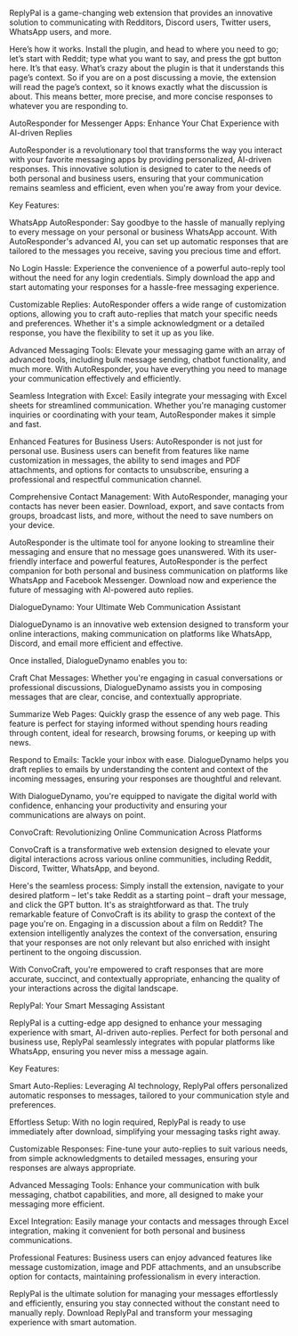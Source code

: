 ReplyPal is a game-changing web extension that provides an innovative solution to communicating with Redditors, Discord users, Twitter users, WhatsApp users, and more.

Here’s how it works. Install the plugin, and head to where you need to go; let’s start with Reddit; type what you want to say, and press the gpt button here. It’s that easy. What’s crazy about the plugin is that it understands this page’s context. So if you are on a post discussing a movie, the extension will read the page’s context, so it knows exactly what the discussion is about. This means better, more precise, and more concise responses to whatever you are responding to.

AutoResponder for Messenger Apps: Enhance Your Chat Experience with AI-driven Replies

AutoResponder is a revolutionary tool that transforms the way you interact with your favorite messaging apps by providing personalized, AI-driven responses. This innovative solution is designed to cater to the needs of both personal and business users, ensuring that your communication remains seamless and efficient, even when you're away from your device.

Key Features:

WhatsApp AutoResponder: Say goodbye to the hassle of manually replying to every message on your personal or business WhatsApp account. With AutoResponder's advanced AI, you can set up automatic responses that are tailored to the messages you receive, saving you precious time and effort.

No Login Hassle: Experience the convenience of a powerful auto-reply tool without the need for any login credentials. Simply download the app and start automating your responses for a hassle-free messaging experience.

Customizable Replies: AutoResponder offers a wide range of customization options, allowing you to craft auto-replies that match your specific needs and preferences. Whether it's a simple acknowledgment or a detailed response, you have the flexibility to set it up as you like.

Advanced Messaging Tools: Elevate your messaging game with an array of advanced tools, including bulk message sending, chatbot functionality, and much more. With AutoResponder, you have everything you need to manage your communication effectively and efficiently.

Seamless Integration with Excel: Easily integrate your messaging with Excel sheets for streamlined communication. Whether you're managing customer inquiries or coordinating with your team, AutoResponder makes it simple and fast.

Enhanced Features for Business Users: AutoResponder is not just for personal use. Business users can benefit from features like name customization in messages, the ability to send images and PDF attachments, and options for contacts to unsubscribe, ensuring a professional and respectful communication channel.

Comprehensive Contact Management: With AutoResponder, managing your contacts has never been easier. Download, export, and save contacts from groups, broadcast lists, and more, without the need to save numbers on your device.

AutoResponder is the ultimate tool for anyone looking to streamline their messaging and ensure that no message goes unanswered. With its user-friendly interface and powerful features, AutoResponder is the perfect companion for both personal and business communication on platforms like WhatsApp and Facebook Messenger. Download now and experience the future of messaging with AI-powered auto replies.



DialogueDynamo: Your Ultimate Web Communication Assistant

DialogueDynamo is an innovative web extension designed to transform your online interactions, making communication on platforms like WhatsApp, Discord, and email more efficient and effective.

Once installed, DialogueDynamo enables you to:

Craft Chat Messages: Whether you're engaging in casual conversations or professional discussions, DialogueDynamo assists you in composing messages that are clear, concise, and contextually appropriate.

Summarize Web Pages: Quickly grasp the essence of any web page. This feature is perfect for staying informed without spending hours reading through content, ideal for research, browsing forums, or keeping up with news.

Respond to Emails: Tackle your inbox with ease. DialogueDynamo helps you draft replies to emails by understanding the content and context of the incoming messages, ensuring your responses are thoughtful and relevant.

With DialogueDynamo, you're equipped to navigate the digital world with confidence, enhancing your productivity and ensuring your communications are always on point.


ConvoCraft: Revolutionizing Online Communication Across Platforms

ConvoCraft is a transformative web extension designed to elevate your digital interactions across various online communities, including Reddit, Discord, Twitter, WhatsApp, and beyond.

Here's the seamless process: Simply install the extension, navigate to your desired platform – let's take Reddit as a starting point – draft your message, and click the GPT button. It's as straightforward as that. The truly remarkable feature of ConvoCraft is its ability to grasp the context of the page you're on. Engaging in a discussion about a film on Reddit? The extension intelligently analyzes the context of the conversation, ensuring that your responses are not only relevant but also enriched with insight pertinent to the ongoing discussion.

With ConvoCraft, you're empowered to craft responses that are more accurate, succinct, and contextually appropriate, enhancing the quality of your interactions across the digital landscape.

ReplyPal: Your Smart Messaging Assistant

ReplyPal is a cutting-edge app designed to enhance your messaging experience with smart, AI-driven auto-replies. Perfect for both personal and business use, ReplyPal seamlessly integrates with popular platforms like WhatsApp, ensuring you never miss a message again.

Key Features:

Smart Auto-Replies: Leveraging AI technology, ReplyPal offers personalized automatic responses to messages, tailored to your communication style and preferences.

Effortless Setup: With no login required, ReplyPal is ready to use immediately after download, simplifying your messaging tasks right away.

Customizable Responses: Fine-tune your auto-replies to suit various needs, from simple acknowledgments to detailed messages, ensuring your responses are always appropriate.

Advanced Messaging Tools: Enhance your communication with bulk messaging, chatbot capabilities, and more, all designed to make your messaging more efficient.

Excel Integration: Easily manage your contacts and messages through Excel integration, making it convenient for both personal and business communications.

Professional Features: Business users can enjoy advanced features like message customization, image and PDF attachments, and an unsubscribe option for contacts, maintaining professionalism in every interaction.

ReplyPal is the ultimate solution for managing your messages effortlessly and efficiently, ensuring you stay connected without the constant need to manually reply. Download ReplyPal and transform your messaging experience with smart automation.

